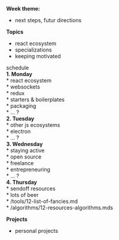 **Week theme:**  
  * next steps, futur directions  
  
**Topics**  
  * react ecosystem  
  * specializations  
  * keeping motivated  
  
schedule  
  **1. Monday**  
    * react ecosystem  
      * websockets  
      * redux  
      * starters & boilerplates  
      * packaging  
      * ... ?  
  **2. Tuesday**  
    * other js ecosystems  
      * electron  
      * ... ?  
  **3. Wednesday**  
    * staying active  
      * open source  
      * freelance  
      * entrepreneuring  
      * ... ?  
  **4. Thursday**  
    * sendoff resources  
      * lots of beer  
      * /tools/12-list-of-fancies.md  
      * /algorithms/12-resources-algorithms.mds  
  
**Projects**  
  * personal projects  
